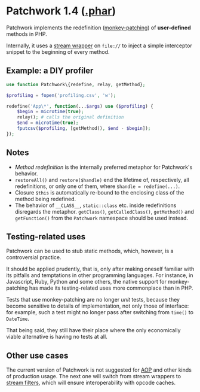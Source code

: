 # Patchwork 1.4 ([.phar](https://github.com/antecedent/patchwork/releases/download/1.4.3/patchwork.phar))

Patchwork implements the redefinition ([monkey-patching](https://en.wikipedia.org/wiki/Monkey_patch)) of **user-defined** methods in PHP.

Internally, it uses a [stream wrapper](http://php.net/manual/en/class.streamwrapper.php) on `file://` to inject a simple interceptor snippet to the beginning of every method.

## Example: a DIY profiler

```php
use function Patchwork\{redefine, relay, getMethod};

$profiling = fopen('profiling.csv', 'w');

redefine('App\*', function(...$args) use ($profiling) {
    $begin = microtime(true);
    relay(); # calls the original definition
    $end = microtime(true);
    fputcsv($profiling, [getMethod(), $end - $begin]);
});
```

## Notes

* *Method redefinition* is the internally preferred metaphor for Patchwork's behavior.
* `restoreAll()` and `restore($handle)` end the lifetime of, respectively, all redefinitions, or only one of them, where `$handle = redefine(...)`.
* Closure `$this` is automatically re-bound to the enclosing class of the method being redefined.
* The behavior of `__CLASS__`, `static::class` etc. inside redefinitions disregards the metaphor. `getClass()`, `getCalledClass()`, `getMethod()` and `getFunction()` from the `Patchwork` namespace should be used instead.

## Testing-related uses

Patchwork can be used to stub static methods, which, however, is a controversial practice.

It should be applied prudently, that is, only after making oneself familiar with its pitfalls and temptations in other programming languages. For instance, in Javascript, Ruby, Python and some others, the native support for monkey-patching has made its testing-related uses more commonplace than in PHP.

Tests that use monkey-patching are no longer *unit* tests, because they become sensitive to details of implementation, not only those of interface: for example, such a test might no longer pass after switching from `time()` to `DateTime`.

That being said, they still have their place where the only economically viable alternative is having no tests at all.

## Other use cases

The current version of Patchwork is not suggested for [AOP](https://en.wikipedia.org/wiki/Aspect-oriented_programming) and other kinds of production usage. The next one will switch from stream wrappers to [stream filters](http://php.net/manual/en/stream.filters.php), which will ensure interoperability with opcode caches.
